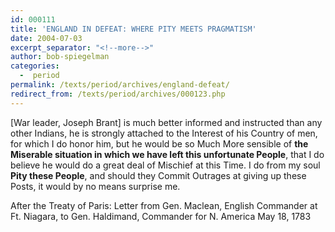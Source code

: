 ```yaml
---
id: 000111
title: 'ENGLAND IN DEFEAT: WHERE PITY MEETS PRAGMATISM'
date: 2004-07-03
excerpt_separator: "<!--more-->"
author: bob-spiegelman
categories:
  -  period
permalink: /texts/period/archives/england-defeat/
redirect_from: /texts/period/archives/000123.php
---
```


[War leader, Joseph Brant] is much better informed and instructed than any other Indians, he is strongly attached to the Interest of his Country of men, for which I do honor him, but he would be so Much More sensible of **the Miserable situation in which we have left this unfortunate People**, that I do believe he would do a great deal of Mischief at this Time. I do from my soul **Pity these People**, and should they Commit Outrages at giving up these Posts, it would by no means surprise me.

After the Treaty of Paris:
Letter from Gen. Maclean,
English Commander at Ft. Niagara, to
Gen. Haldimand, Commander for N. America
May 18, 1783

